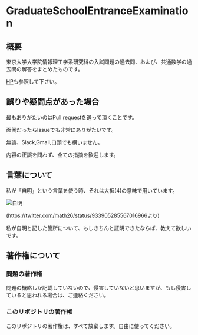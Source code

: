 # GraduateSchoolEntranceExamination

## 概要

東京大学大学院情報理工学系研究科の入試問題の過去問、および、共通数学の過去問の解答をまとめたものです。

[HP](https://www.i.u-tokyo.ac.jp/edu/course/mi/admission.shtml)も参照して下さい。

## 誤りや疑問点があった場合

最もありがたいのはPull requestを送って頂くことです。

面倒だったらIssueでも非常にありがたいです。

無論、Slack,Gmail,口頭でも構いません。

内容の正誤を問わず、全ての指摘を歓迎します。

## 言葉について

私が「自明」という言葉を使う時、それは大抵(4)の意味で用いています。

![自明](https://pbs.twimg.com/media/DPXlaZaUQAEio8H?format=jpg&name=small)

(<https://twitter.com/math26/status/933905285567016966>より)

私が自明と記した箇所について、もしきちんと証明できたならば、教えて欲しいです。

## 著作権について

### 問題の著作権

問題の概略しか記載していないので、侵害していないと思いますが、もし侵害していると思われる場合は、ご連絡ください。

### このリポジトリの著作権

このリポジトリの著作権は、すべて放棄します。自由に使ってください。
